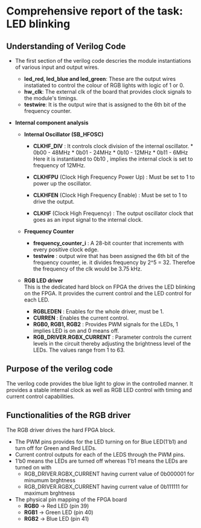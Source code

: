 # Comprehensive report of the task: LED blinking

## Understanding of Verilog Code
  * The first section of the verilog code descries the module instantiations of various input and output wires.
    * __led_red, led_blue and led_green__: These are the output wires instatiated to control the colour of RGB lights with logic of 1 or 0.
    * __hw_clk__: The external clk of the board that provides clock signals to the module's timings.
    * __testwire__: It is the output wire that is assigned to the 6th bit of the frequency counter.
  
      
  * __Internal component analysis__
    * __Internal Oscillator (SB_HFOSC)__
      * __CLKHF_DIV__ : It controls clock division of the internal oscillator.
             * 0b00 - 48MHz
             * 0b01 - 24MHz
             * 0b10 - 12MHz
             * 0b11 - 6MHz
           Here it is instantiated to 0b10 , implies the internal clock is set to frequency of 12MHz.

      * __CLKHFPU__ (Clock High Frequency Power Up) : Must be set to 1 to power up the oscillator.
      * __CLKHFEN__ (Clock High Frequency Enable) : Must be set to 1 to drive the output.
      * __CLKHF__ (Clock High Frequency) : The output oscillator clock that goes as an input signal to the internal clock.
    
    * __Frequency Counter__
        *  __frequency_counter_i__ : A 28-bit counter that increments with every positive clock edge.
        *  __testwire__ : output wire that has been assigned the 6th bit of the frequency counter, ie. it divides frequency by 2^5 = 32. Therefoe the frequency of the clk would be 3.75 kHz. 

    * __RGB LED driver__ <BR>
      This is the dedicated hard block on FPGA the drives the LED blinking on the FPGA. It provides the current control and the LED control for each LED.
      * __RGBLEDEN__ : Enables for the whole driver, must be 1.
      * __CURREN__ : Enables the current control.
      * __RGB0, RGB1, RGB2__ : Provides PWM signals for the LEDs, 1 implies LED is on and 0 means off.
      * __RGB_DRIVER.RGBX_CURRENT__ : Parameter controls the current levels in the circuit thereby adjusting the brightness level of the LEDs. The values range from 1 to 63.
        
  ## Purpose of the verilog code <br>
  The verilog code provides the blue light to glow in the controlled  manner. It provides a stable internal clock as well as RGB LED control with timing and current control capabilities.

  ## Functionalities of the RGB driver
  The RGB driver drives the hard FPGA block. <br>
  * The PWM pins provides for the LED turning on for Blue LED(1'b1) and turn off for Green and Red LEDs.
  * Current control outputs for each of the LEDS through the PWM pins.
  * 1'b0 means the LEDs are turned off whereas 1'b1 means the LEDs are turned on with
      * RGB_DRIVER.RGBX_CURRENT having current value of 0b000001 for minumum brghtness 
      * RGB_DRIVER.RGBX_CURRENT having current value of 0b111111 for maximum brghtness
  * The physical pin mapping of the FPGA board
     * __RGB0__ -> Red LED (pin 39)
     * __RGB1__ -> Green LED (pin 40)
     * __RGB2__ -> Blue LED (pin 41)
  

  
